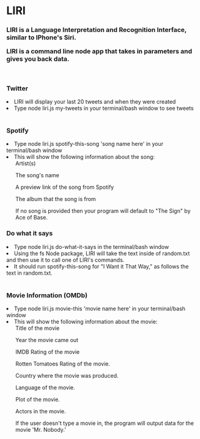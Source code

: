 # LIRI


<h3>LIRI is a Language Interpretation and Recognition Interface, similar to IPhone's Siri. 

LIRI is a command line node app that takes in parameters and gives you back data.
</h3>

<br>
<h3>Twitter </h3>

 <li>
 LIRI will display your last 20 tweets and when they were created
 </li>
 <li>Type node liri.js my-tweets in your terminal/bash window to see tweets</li>
<br>


 <h3>Spotify</h3>

 <li> Type node liri.js spotify-this-song 'song name here' in your terminal/bash window </li>

 <li>This will show the following information about the song: 
 <ul>
Artist(s)

The song's name

A preview link of the song from Spotify

The album that the song is from

If no song is provided then your program will default to "The Sign" by Ace of Base.
</ul>
 </li>

 <h3>Do what it says</h3>
 <li> 
 Type node liri.js do-what-it-says in the terminal/bash window
 </li>
 <li>
Using the fs Node package, LIRI will take the text inside of random.txt and then use it to call one of LIRI's commands.


 </li>
  <li>
 It should run spotify-this-song for "I Want it That Way," as follows the text in random.txt.


 </li>

<br>

<h3>Movie Information (OMDb)</h3>

<li>Type node liri.js movie-this 'movie name here' in your terminal/bash window

<li>This will show the following information about the movie: 
 <ul>
Title of the movie

Year the movie came out

IMDB Rating of the movie

Rotten Tomatoes Rating of the movie.

Country where the movie was produced.

Language of the movie.

Plot of the movie.

Actors in the movie.

If the user doesn't type a movie in, the program will output data for the movie 'Mr. Nobody.'
</ul>
 </li>
